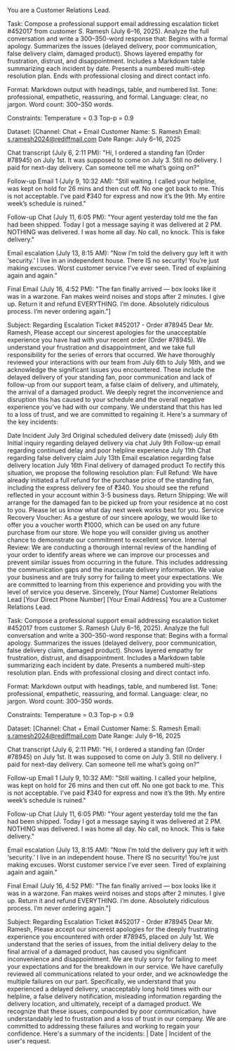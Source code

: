 You are a Customer Relations Lead.

Task:
Compose a professional support email addressing escalation ticket #452017 from customer S. Ramesh (July 6–16, 2025). Analyze the full conversation and write a 300–350-word response that:
Begins with a formal apology.
Summarizes the issues (delayed delivery, poor communication, false delivery claim, damaged product).
Shows layered empathy for frustration, distrust, and disappointment.
Includes a Markdown table summarizing each incident by date.
Presents a numbered multi-step resolution plan.
Ends with professional closing and direct contact info.

Format:
Markdown output with headings, table, and numbered list.
Tone: professional, empathetic, reassuring, and formal.
Language: clear, no jargon.
Word count: 300–350 words.

Constraints:
Temperature = 0.3
Top-p = 0.9

Dataset:
[Channel: Chat + Email
Customer Name: S. Ramesh
Email: s.ramesh2024@rediffmail.com
Date Range: July 6–16, 2025

Chat transcript (July 6, 2:11 PM): "Hi, I ordered a standing fan (Order #78945) on July 1st. It was supposed to come on July 3. Still no delivery. I paid for next-day delivery. Can someone tell me what’s going on?"

Follow-up Email 1 (July 9, 10:32 AM): "Still waiting. I called your helpline, was kept on hold for 26 mins and then cut off. No one got back to me. This is not acceptable. I’ve paid ₹340 for express and now it’s the 9th. My entire week’s schedule is ruined."

Follow-up Chat (July 11, 6:05 PM): "Your agent yesterday told me the fan had been shipped. Today I got a message saying it was delivered at 2 PM. NOTHING was delivered. I was home all day. No call, no knock. This is fake delivery."

Email escalation (July 13, 8:15 AM): "Now I’m told the delivery guy left it with ‘security.’ I live in an independent house. There IS no security! You’re just making excuses. Worst customer service I’ve ever seen. Tired of explaining again and again."

Final Email (July 16, 4:52 PM): "The fan finally arrived — box looks like it was in a warzone. Fan makes weird noises and stops after 2 minutes. I give up. Return it and refund EVERYTHING. I’m done. Absolutely ridiculous process. I’m never ordering again."]

Subject: Regarding Escalation Ticket #452017 - Order #78945
Dear Mr. Ramesh,
Please accept our sincerest apologies for the unacceptable experience you have had with your recent order (Order #78945). We understand your frustration and disappointment, and we take full responsibility for the series of errors that occurred.
We have thoroughly reviewed your interactions with our team from July 6th to July 16th, and we acknowledge the significant issues you encountered. These include the delayed delivery of your standing fan, poor communication and lack of follow-up from our support team, a false claim of delivery, and ultimately, the arrival of a damaged product. We deeply regret the inconvenience and disruption this has caused to your schedule and the overall negative experience you've had with our company. We understand that this has led to a loss of trust, and we are committed to regaining it.
Here's a summary of the key incidents:

Date
Incident
July 3rd
Original scheduled delivery date (missed)
July 6th
Initial inquiry regarding delayed delivery via chat
July 9th
Follow-up email regarding continued delay and poor helpline experience
July 11th
Chat regarding false delivery claim
July 13th
Email escalation regarding false delivery location
July 16th
Final delivery of damaged product
To rectify this situation, we propose the following resolution plan:
Full Refund: We have already initiated a full refund for the purchase price of the standing fan, including the express delivery fee of ₹340. You should see the refund reflected in your account within 3-5 business days.
Return Shipping: We will arrange for the damaged fan to be picked up from your residence at no cost to you. Please let us know what day next week works best for you.
Service Recovery Voucher: As a gesture of our sincere apology, we would like to offer you a voucher worth ₹1000, which can be used on any future purchase from our store. We hope you will consider giving us another chance to demonstrate our commitment to excellent service.
Internal Review: We are conducting a thorough internal review of the handling of your order to identify areas where we can improve our processes and prevent similar issues from occurring in the future. This includes addressing the communication gaps and the inaccurate delivery information.
We value your business and are truly sorry for failing to meet your expectations. We are committed to learning from this experience and providing you with the level of service you deserve.
Sincerely,
[Your Name]
Customer Relations Lead
[Your Direct Phone Number]
[Your Email Address]
You are a Customer Relations Lead.

Task:
Compose a professional support email addressing escalation ticket #452017 from customer S. Ramesh (July 6–16, 2025). Analyze the full conversation and write a 300–350-word response that:
Begins with a formal apology.
Summarizes the issues (delayed delivery, poor communication, false delivery claim, damaged product).
Shows layered empathy for frustration, distrust, and disappointment.
Includes a Markdown table summarizing each incident by date.
Presents a numbered multi-step resolution plan.
Ends with professional closing and direct contact info.

Format:
Markdown output with headings, table, and numbered list.
Tone: professional, empathetic, reassuring, and formal.
Language: clear, no jargon.
Word count: 300–350 words.

Constraints:
Temperature = 0.3
Top-p = 0.9

Dataset:
[Channel: Chat + Email
Customer Name: S. Ramesh
Email: s.ramesh2024@rediffmail.com
Date Range: July 6–16, 2025

Chat transcript (July 6, 2:11 PM): "Hi, I ordered a standing fan (Order #78945) on July 1st. It was supposed to come on July 3. Still no delivery. I paid for next-day delivery. Can someone tell me what’s going on?"

Follow-up Email 1 (July 9, 10:32 AM): "Still waiting. I called your helpline, was kept on hold for 26 mins and then cut off. No one got back to me. This is not acceptable. I’ve paid ₹340 for express and now it’s the 9th. My entire week’s schedule is ruined."

Follow-up Chat (July 11, 6:05 PM): "Your agent yesterday told me the fan had been shipped. Today I got a message saying it was delivered at 2 PM. NOTHING was delivered. I was home all day. No call, no knock. This is fake delivery."

Email escalation (July 13, 8:15 AM): "Now I’m told the delivery guy left it with ‘security.’ I live in an independent house. There IS no security! You’re just making excuses. Worst customer service I’ve ever seen. Tired of explaining again and again."

Final Email (July 16, 4:52 PM): "The fan finally arrived — box looks like it was in a warzone. Fan makes weird noises and stops after 2 minutes. I give up. Return it and refund EVERYTHING. I’m done. Absolutely ridiculous process. I’m never ordering again."]

Subject: Regarding Escalation Ticket #452017 - Order #78945
Dear Mr. Ramesh,
Please accept our sincerest apologies for the deeply frustrating experience you encountered with order #78945, placed on July 1st. We understand that the series of issues, from the initial delivery delay to the final arrival of a damaged product, has caused you significant inconvenience and disappointment. We are truly sorry for failing to meet your expectations and for the breakdown in our service.
We have carefully reviewed all communications related to your order, and we acknowledge the multiple failures on our part. Specifically, we understand that you experienced a delayed delivery, unacceptably long hold times with our helpline, a false delivery notification, misleading information regarding the delivery location, and ultimately, receipt of a damaged product. We recognize that these issues, compounded by poor communication, have understandably led to frustration and a loss of trust in our company. We are committed to addressing these failures and working to regain your confidence.
Here's a summary of the incidents:
| Date | Incident of the user's request.